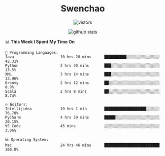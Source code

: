 <h1 align="center">Swenchao</h3>

<p align="center">
  <img src="https://visitor-badge.glitch.me/badge?page_id=Swenchao" alt="vistors" />
</p>

<p align="center">
  <img src="https://github-readme-stats.vercel.app/api?username=Swenchao&count_private=true&show_icons=true&theme=vue-dark&hide_title=true" alt="github stats" />
</p>

<!--START_SECTION:waka-->
📊 **This Week I Spent My Time On** 

```text
💬 Programming Languages: 
Java                     10 hrs 28 mins      ██████████░░░░░░░░░░░░░░░   42.31% 
Python                   3 hrs 20 mins       ███░░░░░░░░░░░░░░░░░░░░░░   13.5% 
XML                      3 hrs 14 mins       ███░░░░░░░░░░░░░░░░░░░░░░   13.06% 
Groovy                   2 hrs 12 mins       ██░░░░░░░░░░░░░░░░░░░░░░░   8.9% 
Scala                    2 hrs 9 mins        ██░░░░░░░░░░░░░░░░░░░░░░░   8.74%

🔥 Editors: 
Intellijidea             19 hrs 1 min        ███████████████████░░░░░░   76.78% 
PyCharm                  4 hrs 59 mins       █████░░░░░░░░░░░░░░░░░░░░   20.15% 
VS Code                  45 mins             ░░░░░░░░░░░░░░░░░░░░░░░░░   3.06%

💻 Operating System: 
Mac                      24 hrs 46 mins      █████████████████████████   100.0%

```


<!--END_SECTION:waka-->
